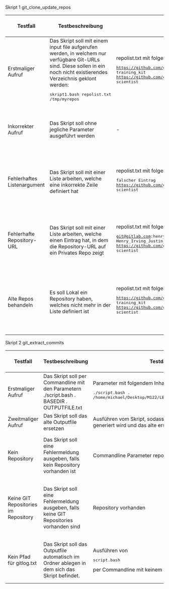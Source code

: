 Skript 1 git_clone_update_repos

| Testfall | Testbeschreibung | Testdaten | erwartetes Testresultat | erhaltenes Testresultat | Tester | Testdatum und Teststatus |
|  - | - | - | - | - | - | - |
| Erstmaliger Aufruf | Das Skript soll mit einem input file aufgerufen werden, in welchem nur verfügbare Git-URLs sind. Diese sollen in ein noch nicht existierendes Verzeichnis geklont werden:<pre>skript1.bash repolist.txt /tmp/myrepos</pre> | repolist.txt mit folgendem Inhalt:<pre>https://github.com/github/training-kit.git training_kit<br>https://github.com/github/scientist.git scientist</pre> | Verzeichnis wird erstellt und alle Repos werden darin geklont | Skript wurde erfolgreich ausgeführt. Alle Verzeichnisse wurden erstellt, logs wurden angelegt | Michael Marchesi | 08.05.22, status OK |
| Inkorrekter Aufruf | Das Skript soll ohne jegliche Parameter ausgeführt werden | - | Skript bricht ab und verlangt Parameter als Argument | Skript definiert welcher Parameter fehlt, logt Warning im logfile | Michael Marchesi | 08.05.22, status OK |
| Fehlerhaftes Listenargument | Das Skript soll mit einer Liste arbeiten, welche eine inkorrekte Zeile definiert hat | repolist.txt mit folgendem Inhalt:<pre>falscher Eintrag<br>https://github.com/github/scientist.git scientist</pre> | Skript ignoriert den fehlerhaften Eintrag und behandelt die restlichen Zeilen | Fehlerhafter Eintrag wird geloggt, sonstige Verzeichnise werden erstellt | Michael Marchesi | 08.05.22, status OK |
| Fehlerhafte Repository-URL | Das Skript soll mit einer Liste arbeiten, welche einen Eintrag hat, in dem die Repository-URL auf ein Privates Repo zeigt | repolist.txt mit folgendem Inhalt:<pre>git@gitlab.com:henry.irving2001/m122_praxisarbeit.git Henry_Irving_Justin_Feliz<br>https://github.com/github/scientist.git scientist</pre> | Skript ignoriert den falschen Eintrag und behandelt die restlichen Zeilen | Falscher Eintrag wird geloggt, sonstige Verzeichnise werden erstellt | Michael Marchesi | 08.05.22, status OK |
| Alte Repos behandeln | Es soll Lokal ein Repository haben, welches nicht mehr in der Liste definiert ist | repolist.txt mit folgendem Inhalt:<pre>https://github.com/github/training-kit.git training_kit<br>https://github.com/github/scientist.git scientist</pre> | Skript löscht das veraltete lokale Repository und verhält sich ansonsten wie erwartet | Verzeichnis wird entfernt, sonstige werden wie erwartet angelegt | Michael Marchesi | 08.05.22, status OK |


Skript 2 git_extract_commits

| Testfall | Testbeschreibung | Testdaten | erwartetes Testresultat | erhaltenes Testresultat | Tester | Testdatum und Teststatus |
|  - | - | - | - | - | - | - |
| Erstmaliger Aufruf | Das Skript soll per Commandline mit den Parametern ./script.bash . BASEDIR . OUTPUTFILE.txt | Parameter mit folgendem Inhalt <pre>./script.bash . /home/michael/Desktop/M122/LB2/gitlog.txt . repositories</pre> | Skript wird ausgeführt. Outputfile erstellt | Das Outputfile wird erstellt, Logfile auch. | Noah Barth | 08.05.22 |
| Zweitmaliger Aufruf | Das Skript soll das alte Outputfile ersetzen | Ausführen vom Skript, sodass ein weiteres gitlog.txt generiert wird und das alte ersetzt | Outputfile wird ersetzt | Outputfile wird ersetzt | Noah Barth | 08.05.22 |
| Kein Repository | Das Skript soll eine Fehlermeldung ausgeben, falls kein Repository vorhanden ist | Commandline Parameter repositories | Skript gibt eine Fehlermeldung aus | Skript gibt eine Fehlermeldung aus, loggt diese und erstellt das Repository | Noah Barth | 08.05.22 |
| Keine GIT Repositories im Repository | Das Skript soll eine Fehlermeldung ausgeben, falls keine GIT Repositories vorhanden sind | Repository vorhanden | Skript gibt eine Fehlermeldung aus | Skript gibt eine Fehlermeldung aus, dass keine GIT Repo's vorhanden sind, loggt diese | Noah Barth | 08.05.22 |
| Kein Pfad für gitlog.txt | Das Skript soll das Outputfile automatisch im Ordner ablegen in dem sich das Skript befindet. | Ausführen von <pre>script.bash</pre> per Commandline mit keinem Pfad | Skript legt dieses am gleichen Ort ab wie das Skript selber | Skript legt dieses am selben Ort ab, jedoch werden die Commits nicht richtig ausgelesen | Noah Barth | 08.05.22 |

